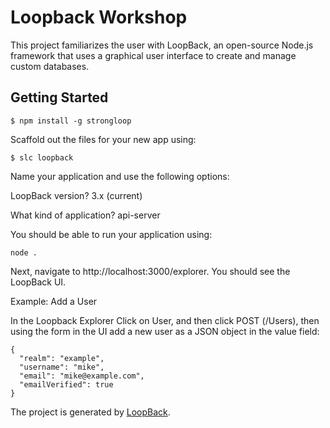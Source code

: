 # Loopback Workshop

This project familiarizes the user with LoopBack, an open-source Node.js framework that uses a graphical user interface to create and manage custom databases.

## Getting Started

```
$ npm install -g strongloop
```
Scaffold out the files for your new app using:

```
$ slc loopback
```
Name your application and use the following options:

LoopBack version? 3.x (current)

What kind of application? api-server

You should be able to run your application using:

```
node .
```

Next, navigate to http://localhost:3000/explorer. You should see the LoopBack UI.

Example: Add a User

In the Loopback Explorer Click on User, and then click POST (/Users), then using the form in the UI add a new user as a JSON object in the value field:

```
{
  "realm": "example",
  "username": "mike",
  "email": "mike@example.com",
  "emailVerified": true
}
```

The project is generated by [LoopBack](http://loopback.io).